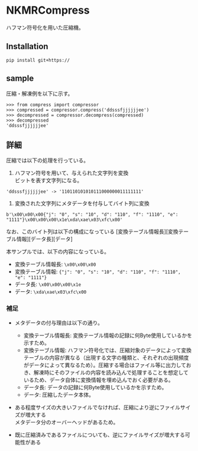 # NKMRCompress

ハフマン符号化を用いた圧縮機。  

## Installation

```
pip install git+https://
```

## sample

圧縮・解凍例を以下に示す。

```
>>> from compress import compressor
>>> compressed = compressor.compress('ddsssfjjjjjjee') 
>>> decompressed = compressor.decompress(compressed)
>>> decompressed
'ddsssfjjjjjjee'
```

## 詳細

圧縮では以下の処理を行っている。

1. ハフマン符号を用いて、与えられた文字列を変換  
  ビットを表す文字列になる。  

  ```
  'ddsssfjjjjjjee' -> '110110101010111000000011111111'
  ```

1. 変換された文字列にメタデータを付与してバイト列に変換

  ```
  b'\x00\x00\x00{"j": "0", "s": "10", "d": "110", "f": "1110", "e": "1111"}\x00\x00\x00\x1e\xda\xae\x03\xfc\x00'
  ```

  なお、このバイト列は以下の構成になっている
  [変換テーブル情報長][変換テーブル情報][データ長][データ]

  本サンプルでは、以下の内容になっている。  

  - 変換テーブル情報長: `\x00\x00\x00`
  - 変換テーブル情報: `{"j": "0", "s": "10", "d": "110", "f": "1110", "e": "1111"}`
  - データ長: `\x00\x00\x00\x1e`
  - データ: `\xda\xae\x03\xfc\x00`

### 補足

- メタデータの付与理由は以下の通り。
  - 変換テーブル情報長: 変換テーブル情報の記録に何Byte使用しているかを示すため。
  - 変換テーブル情報: ハフマン符号化では、圧縮対象のデータによって変換テーブルの内容が異なる（出現する文字の種類と、それぞれの出現頻度がデータによって異なるため）。圧縮する場合はファイル等に出力しておき、解凍時にそのファイルの内容を読み込んで処理することを想定しているため、データ自体に変換情報を埋め込んでおく必要がある。
  - データ長: データの記録に何Byte使用しているかを示すため。
  - データ: 圧縮したデータ本体。

- ある程度サイズの大きいファイルでなければ、圧縮により逆にファイルサイズが増大する  
  メタデータ分のオーバーヘッドがあるため。

- 既に圧縮済みであるファイルについても、逆にファイルサイズが増大する可能性がある  
  